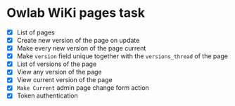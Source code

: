 # Owlab WiKi pages task

- [X] List of pages
- [X] Create new version of the page on update
- [X] Make every new version of the page current 
- [X] Make `version` field unique together with the `versions_thread` of the page
- [X] List of versions of the page
- [X] View any version of the page
- [X] View current version of the page
- [X] `Make Current` admin page change form action
- [X] Token authentication
